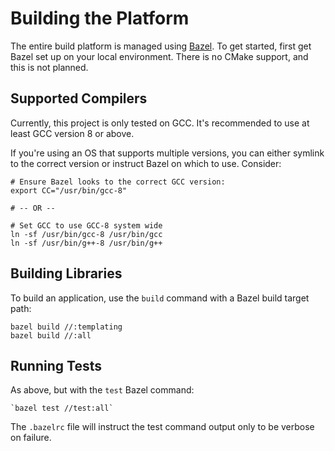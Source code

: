 Building the Platform
=====================
The entire build platform is managed using [Bazel](https://bazel.build/). To get started, first get Bazel set up on your
local environment. There is no CMake support, and this is not planned.

Supported Compilers
-------------------
Currently, this project is only tested on GCC. It's recommended to use at least GCC version 8 or above.

If you're using an OS that supports multiple versions, you can either symlink to the correct version or instruct Bazel
on which to use. Consider:

    # Ensure Bazel looks to the correct GCC version:
    export CC="/usr/bin/gcc-8"
    
    # -- OR -- 

    # Set GCC to use GCC-8 system wide
    ln -sf /usr/bin/gcc-8 /usr/bin/gcc
    ln -sf /usr/bin/g++-8 /usr/bin/g++


Building Libraries
------------------
To build an application, use the `build` command with a Bazel build target path:

    bazel build //:templating
    bazel build //:all
    

Running Tests
-------------
As above, but with the `test` Bazel command:

    `bazel test //test:all`

The `.bazelrc` file will instruct the test command output only to be verbose on failure.

